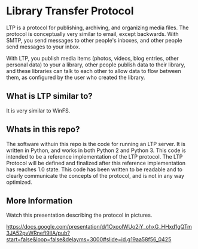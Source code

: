 Library Transfer Protocol
=========================

LTP is a protocol for publishing, archiving, and organizing media files.
The protocol is conceptually very similar to email, except backwards.
With SMTP, you send messages to other people's inboxes, and other people send messages to your inbox.

With LTP, you publish media items (photos, videos, blog entries, other personal data) to your a library,
other people publish data to their library, and these libraries can talk to each other to allow data to flow between them,
as configured by the user who created the library.

What is LTP similar to?
-----------------------

It is very similar to WinFS.

Whats in this repo?
-------------------
The software withuin this repo is the code for running an LTP server.
It is written in Python, and works in both Python 2 and Python 3.
This code is intended to be a reference implementation of the LTP protocol.
The LTP Protocol will be defined and finalized after this reference implementation has reaches 1.0 state.
This code has been written to be readable and to clearly communicate the concepts of the protocol, and is not in any way optimized.


More Information
----------------
Watch this presentation describing the protocol in pictures.

https://docs.google.com/presentation/d/1OxoolWUo2iY_ohxG_HHxd1gQTm3JA52pvWRnefl9IlA/pub?start=false&loop=false&delayms=3000#slide=id.g19aa58f56_0425

